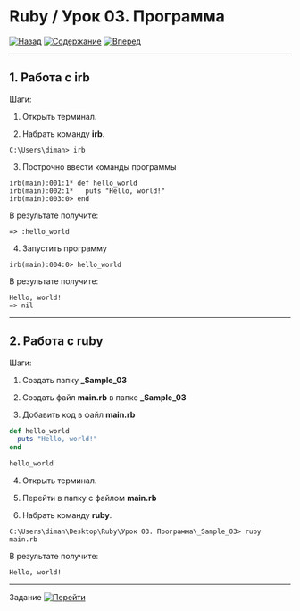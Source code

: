 # Ruby / Урок 03. Программа

[![Назад](https://img.shields.io/badge/-%D0%9D%D0%B0%D0%B7%D0%B0%D0%B4-brightgreen)](1.Лекция.md)
[![Содержание](https://img.shields.io/badge/-%D0%A1%D0%BE%D0%B4%D0%B5%D1%80%D0%B6%D0%B0%D0%BD%D0%B8%D0%B5-purple)](README.md)
[![Вперед](https://img.shields.io/badge/-%D0%92%D0%BF%D0%B5%D1%80%D0%B5%D0%B4-brightgreen)](3.Задание.md)

***


## 1. Работа с irb

Шаги:

1. Открыть терминал.

2. Набрать команду **irb**.

```shell script
C:\Users\diman> irb
```

3. Построчно ввести команды программы

```shell script
irb(main):001:1* def hello_world
irb(main):002:1*   puts "Hello, world!"
irb(main):003:0> end
```

В результате получите:

```shell script
=> :hello_world
```

4. Запустить программу

```shell script
irb(main):004:0> hello_world
```

В результате получите:

```shell script
Hello, world!
=> nil
```

***

## 2. Работа с ruby

Шаги:

1. Создать папку **_Sample_03**

2. Создать файл **main.rb** в папке **_Sample_03**

3. Добавить код в файл **main.rb**

```ruby
def hello_world
  puts "Hello, world!"
end

hello_world
```

4. Открыть терминал.

5. Перейти в папку с файлом **main.rb** 

6. Набрать команду **ruby**.

```shell script
C:\Users\diman\Desktop\Ruby\Урок 03. Программа\_Sample_03> ruby main.rb
```

В результате получите:

```text
Hello, world!
```

***

Задание [![Перейти](https://img.shields.io/badge/-%D0%9F%D0%B5%D1%80%D0%B5%D0%B9%D1%82%D0%B8-blue)](3.Задание.md)